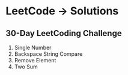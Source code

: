 # LeetCode -> Solutions 

## 30-Day LeetCoding Challenge

1. Single Number
2. Backspace String Compare
3. Remove Element
4. Two Sum
